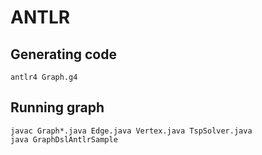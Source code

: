 # ANTLR

## Generating code
```sh-session
antlr4 Graph.g4
```

## Running graph
```sh-session
javac Graph*.java Edge.java Vertex.java TspSolver.java
java GraphDslAntlrSample
```